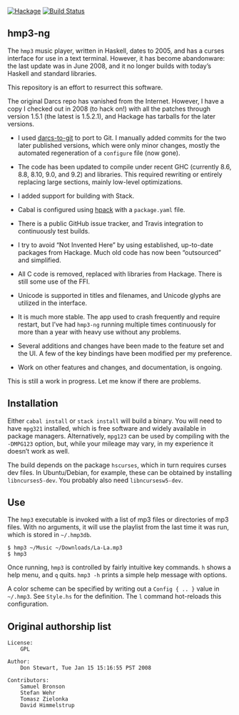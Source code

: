[![Hackage](https://img.shields.io/hackage/v/hmp3-ng.svg)](https://hackage.haskell.org/package/hmp3-ng)
[![Build Status](https://travis-ci.com/galenhuntington/hmp3-ng.svg?branch=master)](https://travis-ci.com/galenhuntington/hmp3-ng)

##  hmp3-ng

The `hmp3` music player, written in Haskell, dates to 2005, and has a
curses interface for use in a text terminal.  However, it has become
abandonware: the last update was in June 2008, and it no longer builds
with today’s Haskell and standard libraries.

This repository is an effort to resurrect this software.

The original Darcs repo has vanished from the Internet.  However, I
have a copy I checked out in 2008 (to hack on!) with all the patches
through version 1.5.1 (the latest is 1.5.2.1), and Hackage has tarballs
for the later versions.

*  I used [darcs-to-git](https://github.com/purcell/darcs-to-git) to
port to Git.  I manually added commits for the two later published
versions, which were only minor changes, mostly the automated
regeneration of a `configure` file (now gone).

*  The code has been updated to compile under recent GHC (currently
8.6, 8.8, 8.10, 9.0, and 9.2) and libraries.  This required rewriting
or entirely replacing large sections, mainly low-level optimizations.

*  I added support for building with Stack.

*  Cabal is configured using [hpack](https://github.com/sol/hpack)
with a `package.yaml` file.

*  There is a public GitHub issue tracker, and Travis integration to
continuously test builds.

*  I try to avoid “Not Invented Here” by using established,
up-to-date packages from Hackage.  Much old code has now been
“outsourced” and simplified.

*  All C code is removed, replaced with libraries from Hackage.
There is still some use of the FFI.

*  Unicode is supported in titles and filenames, and Unicode glyphs
are utilized in the interface.

*  It is much more stable.  The app used to crash frequently and
require restart, but I’ve had `hmp3-ng` running multiple times
continuously for more than a year with heavy use without any problems.

*  Several additions and changes have been made to the feature set
and the UI.  A few of the key bindings have been modified per my
preference.

*  Work on other features and changes, and documentation, is ongoing.

This is still a work in progress.  Let me know if there are problems.


##  Installation

Either `cabal install` or `stack install` will build a binary.
You will need to have `mpg321` installed, which is free software
and widely available in package managers.  Alternatively, `mpg123`
can be used by compiling with the `-DMPG123` option, but, while your
mileage may vary, in my experience it doesn’t work as well.

The build depends on the package `hscurses`, which in turn requires
curses dev files.  In Ubuntu/Debian, for example, these can be
obtained by installing `libncurses5-dev`.  You probably also need
`libncursesw5-dev`.


##  Use

The `hmp3` executable is invoked with a list of mp3 files or
directories of mp3 files.  With no arguments, it will use the playlist
from the last time it was run, which is stored in `~/.hmp3db`.

```
$ hmp3 ~/Music ~/Downloads/La-La.mp3
$ hmp3
```

Once running, `hmp3` is controlled by fairly intuitive key commands.
`h` shows a help menu, and `q` quits.  `hmp3 -h` prints a simple help
message with options.

A color scheme can be specified by writing out a `Config { .. }`
value in `~/.hmp3`.  See `Style.hs` for the definition.  The `l`
command hot-reloads this configuration.


##  Original authorship list

```
License:
    GPL

Author:
    Don Stewart, Tue Jan 15 15:16:55 PST 2008

Contributors:
    Samuel Bronson
    Stefan Wehr
    Tomasz Zielonka
    David Himmelstrup
```

